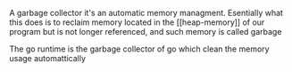 A garbage collector it's an automatic memory managment. Esentially what this does is to reclaim memory located in the [[heap-memory]] of our program but is not longer referenced, and such memory is called garbage

The go runtime is the garbage collector of go which clean the memory usage automattically